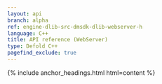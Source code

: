 ```yaml
---
layout: api
branch: alpha
ref: engine-dlib-src-dmsdk-dlib-webserver-h
language: C++
title: API reference (WebServer)
type: Defold C++
pagefind_exclude: true
---
```

{% include anchor_headings.html html=content %}